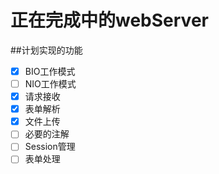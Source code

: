 # 正在完成中的webServer

##计划实现的功能
- [x] BIO工作模式
- [ ] NIO工作模式
- [x] 请求接收
- [x] 表单解析
- [x] 文件上传
- [ ] 必要的注解
- [ ] Session管理
- [ ] 表单处理